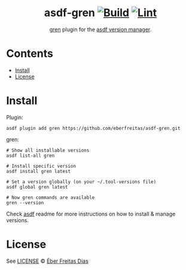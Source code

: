 <div align="center">

# asdf-gren [![Build](https://github.com/eberfreitas/asdf-gren/actions/workflows/build.yml/badge.svg)](https://github.com/eberfreitas/asdf-gren/actions/workflows/build.yml) [![Lint](https://github.com/eberfreitas/asdf-gren/actions/workflows/lint.yml/badge.svg)](https://github.com/eberfreitas/asdf-gren/actions/workflows/lint.yml)

[gren](https://gren-lang.org/) plugin for the [asdf version manager](https://asdf-vm.com).

</div>

# Contents

- [Install](#install)
- [License](#license)

# Install

Plugin:

```shell
asdf plugin add gren https://github.com/eberfreitas/asdf-gren.git
```

gren:

```shell
# Show all installable versions
asdf list-all gren

# Install specific version
asdf install gren latest

# Set a version globally (on your ~/.tool-versions file)
asdf global gren latest

# Now gren commands are available
gren --version
```

Check [asdf](https://github.com/asdf-vm/asdf) readme for more instructions on how to
install & manage versions.

# License

See [LICENSE](LICENSE) © [Éber Freitas Dias](https://github.com/eberfreitas/)
